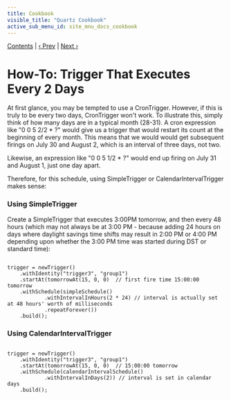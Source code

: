 ```yaml
---
title: Cookbook
visible_title: "Quartz Cookbook"
active_sub_menu_id: site_mnu_docs_cookbook
---
```

<div class="secNavPanel"><a href=".">Contents</a> | <a href="DailyTrigger.html">&lsaquo;&nbsp;Prev</a> | <a href="WeeklyTrigger.html">Next&nbsp;&rsaquo;</a></div>





# How-To: Trigger That Executes Every 2 Days

At first glance, you may be tempted to use a CronTrigger. However, if this is truly to be every two days, CronTrigger won't work. To illustrate this, simply think of how many days are in a typical month (28-31). A cron expression like "0 0 5 2/2 * ?" would give us a trigger that would restart its count at the beginning of every month. This means that we would would get subsequent firings on July 30 and August 2, which is an interval of three days, not two.

Likewise, an expression like "0 0 5 1/2 * ?" would end up firing on July 31 and August 1, just one day apart.

Therefore, for this schedule, using SimpleTrigger or CalendarIntervalTrigger makes sense:

### Using SimpleTrigger

Create a SimpleTrigger that executes 3:00PM tomorrow, and then every 48 hours (which may not always be at 3:00 PM -
because adding 24 hours on days where daylight savings time shifts may result in 2:00 PM or 4:00 PM depending upon
whether the 3:00 PM time was started during DST or standard time):


<pre class="prettyprint highlight"><code class="language-java" data-lang="java">
trigger = newTrigger()
    .withIdentity("trigger3", "group1")
    .startAt(tomorrowAt(15, 0, 0)  // first fire time 15:00:00 tomorrow
    .withSchedule(simpleSchedule()
            .withIntervalInHours(2 * 24) // interval is actually set at 48 hours' worth of milliseconds
            .repeatForever())
    .build();
</code></pre>


### Using CalendarIntervalTrigger


<pre class="prettyprint highlight"><code class="language-java" data-lang="java">
trigger = newTrigger()
    .withIdentity("trigger3", "group1")
    .startAt(tomorrowAt(15, 0, 0)  // 15:00:00 tomorrow
    .withSchedule(calendarIntervalSchedule()
            .withIntervalInDays(2)) // interval is set in calendar days
    .build();
</code></pre>
